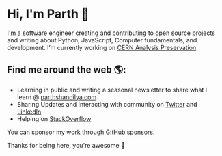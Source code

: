 # Hi, I'm Parth 👋 

I'm a software engineer creating and contributing to open source projects and writing about Python, JavaScript, Computer fundamentals, and development.
I’m currently working on [CERN Analysis Preservation](https://analysispreservation.cern.ch/).

## Find me around the web 🌎:

- Learning in public and writing a seasonal newsletter to share what I learn @ [parthshandilya.com](https://www.parthshandilya.com/blog/)
- Sharing Updates and Interacting with community on [Twitter](https://twitter.com/ParthS0007) and [LinkedIn](https://www.linkedin.com/in/parths007/)
- Helping on [StackOverflow](https://stackoverflow.com/users/7994074/parths007?tab=profile)

You can sponsor my work through [GitHub sponsors.](https://github.com/sponsors/ParthS007)

Thanks for being here, you're awesome 🙌

